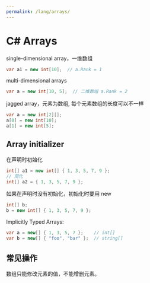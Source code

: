 ```yaml
---
permalink: /lang/arrays/
---
```


# C# Arrays

single-dimensional array，一维数组

```cs
var a1 = new int[10];  // a.Rank = 1
```

multi-dimensional arrays

```cs
var a = new int[10, 5];  // 二维数组 a.Rank = 2
```

jagged array，元素为数组, 每个元素数组的长度可以不一样

```cs
var a = new int[2][];
a[0] = new int[10];
a[1] = new int[5];
```

## Array initializer

在声明时初始化

```cs
int[] a1 = new int[] { 1, 3, 5, 7, 9 };
// 简化
int[] a2 = { 1, 3, 5, 7, 9 };
```

如果在声明时没有初始化，初始化时要用 new

```cs
int[] b;
b = new int[] { 1, 3, 5, 7, 9 };
```

Implicitly Typed Arrays:

```cs
var a = new[] { 1, 3, 5, 7 };    // int[]
var b = new[] { "foo", "bar" };  // string[]
```

## 常见操作

数组只能修改元素的值，不能增删元素。
